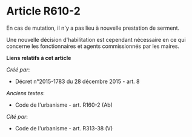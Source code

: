 # Article R610-2

En cas de mutation, il n'y a pas lieu à nouvelle prestation de serment.

Une nouvelle décision d'habilitation est  cependant nécessaire en ce qui concerne les fonctionnaires et agents  commissionnés
par les maires.

**Liens relatifs à cet article**

_Créé par_:

  - Décret n°2015-1783 du 28 décembre 2015 - art. 8

_Anciens textes_:

  - Code de l'urbanisme - art. R160-2 (Ab)

_Cité par_:

  - Code de l'urbanisme - art. R313-38 (V)
